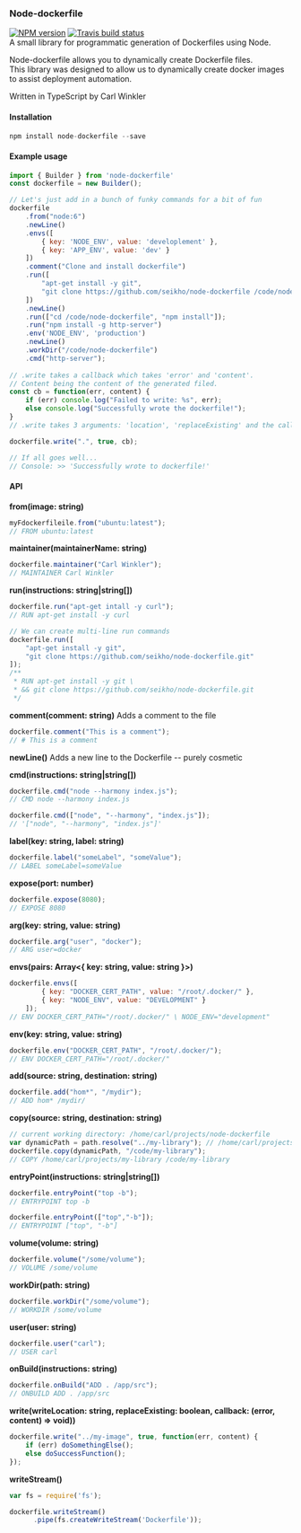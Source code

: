 ### Node-dockerfile

[![NPM version](http://img.shields.io/npm/v/node-dockerfile.svg?style=flat)](https://www.npmjs.org/package/node-dockerfile)
[![Travis build status](https://travis-ci.org/Seikho/node-dockerfile.svg?branch=master)](https://travis-ci.org/Seikho/node-dockerfile)   
A small library for programmatic generation of Dockerfiles using Node.

Node-dockerfile allows you to dynamically create Dockerfile files.  
This library was designed to allow us to dynamically create docker images to assist deployment automation.
  
Written in TypeScript by Carl Winkler

#### Installation

```javascript
npm install node-dockerfile --save
```

#### Example usage
```javascript
import { Builder } from 'node-dockerfile'
const dockerfile = new Builder();

// Let's just add in a bunch of funky commands for a bit of fun
dockerfile
	.from("node:6")
	.newLine()
	.envs([
		{ key: 'NODE_ENV', value: 'developlement' },
		{ key: 'APP_ENV', value: 'dev' }
	])
	.comment("Clone and install dockerfile")
	.run([
		"apt-get install -y git",
		"git clone https://github.com/seikho/node-dockerfile /code/node-dockerfile"
 	])
	.newLine()
	.run(["cd /code/node-dockerfile", "npm install"]);
	.run("npm install -g http-server")
	.env('NODE_ENV', 'production')
	.newLine()
	.workDir("/code/node-dockerfile")
	.cmd("http-server");
	
// .write takes a callback which takes 'error' and 'content'.
// Content being the content of the generated filed.
const cb = function(err, content) {
	if (err) console.log("Failed to write: %s", err);
	else console.log("Successfully wrote the dockerfile!"); 
}
// .write takes 3 arguments: 'location', 'replaceExisting' and the callback above.

dockerfile.write(".", true, cb);

// If all goes well...
// Console: >> 'Successfully wrote to dockerfile!' 
```

#### API

**from(image: string)**
```javascript
myFdockerfileile.from("ubuntu:latest");
// FROM ubuntu:latest  
```

**maintainer(maintainerName: string)**
```javascript
dockerfile.maintainer("Carl Winkler");
// MAINTAINER Carl Winkler
```

**run(instructions: string|string[])**
```javascript
dockerfile.run("apt-get intall -y curl");
// RUN apt-get install -y curl

// We can create multi-line run commands
dockerfile.run([
	"apt-get install -y git",
	"git clone https://github.com/seikho/node-dockerfile.git"
]);
/**
 * RUN apt-get install -y git \
 * && git clone https://github.com/seikho/node-dockerfile.git
 */
```

**comment(comment: string)** Adds a comment to the file
```javascript
dockerfile.comment("This is a comment");
// # This is a comment
```

**newLine()** Adds a new line to the Dockerfile -- purely cosmetic

**cmd(instructions: string|string[])**
```javascript
dockerfile.cmd("node --harmony index.js");
// CMD node --harmony index.js

dockerfile.cmd(["node", "--harmony", "index.js"]);
// '["node", "--harmony", "index.js"]'
```

**label(key: string, label: string)**
```javascript
dockerfile.label("someLabel", "someValue");
// LABEL someLabel=someValue
```

**expose(port: number)**
```javascript
dockerfile.expose(8080);
// EXPOSE 8080
```

**arg(key: string, value: string)**
```javascript
dockerfile.arg("user", "docker");
// ARG user=docker
```

**envs(pairs: Array<{ key: string, value: string }>)**
```javascript
dockerfile.envs([
		{ key: "DOCKER_CERT_PATH", value: "/root/.docker/" },
		{ key: "NODE_ENV", value: "DEVELOPMENT" }
	]);
// ENV DOCKER_CERT_PATH="/root/.docker/" \ NODE_ENV="development"
```

**env(key: string, value: string)**
```javascript
dockerfile.env("DOCKER_CERT_PATH", "/root/.docker/");
// ENV DOCKER_CERT_PATH="/root/.docker/"
```

**add(source: string, destination: string)**
```javascript
dockerfile.add("hom*", "/mydir");
// ADD hom* /mydir/
```

**copy(source: string, destination: string)**
```javascript
// current working directory: /home/carl/projects/node-dockerfile
var dynamicPath = path.resolve("../my-library"); // /home/carl/projects/my-library
dockerfile.copy(dynamicPath, "/code/my-library");
// COPY /home/carl/projects/my-library /code/my-library
```

**entryPoint(instructions: string|string[])**
```javascript
dockerfile.entryPoint("top -b");
// ENTRYPOINT top -b

dockerfile.entryPoint(["top","-b"]);
// ENTRYPOINT ["top", "-b"]
```

**volume(volume: string)**
```javascript
dockerfile.volume("/some/volume");
// VOLUME /some/volume
```

**workDir(path: string)**
```javascript
dockerfile.workDir("/some/volume");
// WORKDIR /some/volume
```

**user(user: string)**
```javascript
dockerfile.user("carl");
// USER carl
```

**onBuild(instructions: string)**
```javascript
dockerfile.onBuild("ADD . /app/src");
// ONBUILD ADD . /app/src
```

**write(writeLocation: string, replaceExisting: boolean, callback: (error, content) => void))**

```javascript
dockerfile.write("../my-image", true, function(err, content) {
	if (err) doSomethingElse();
	else doSuccessFunction();
});
```

**writeStream()**

```javascript
var fs = require('fs');

dockerfile.writeStream()
      .pipe(fs.createWriteStream('Dockerfile'));
```
